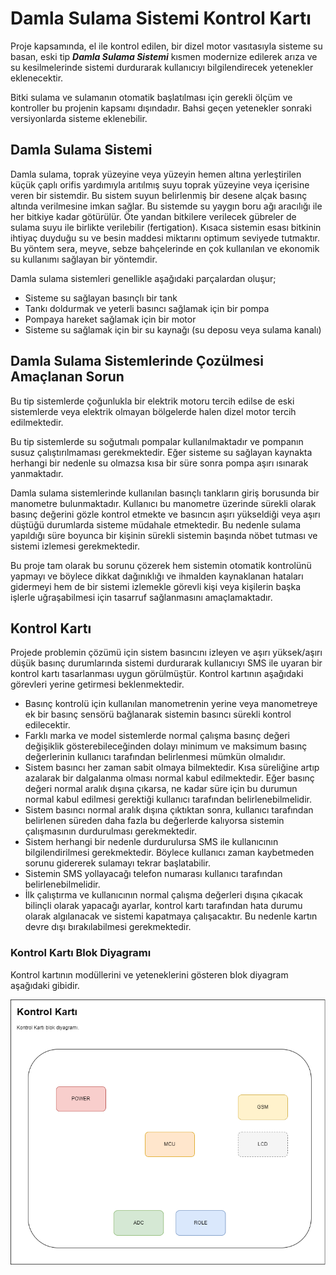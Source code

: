 # Damla Sulama Sistemi Kontrol Kartı
Proje kapsamında, el ile kontrol edilen, bir dizel motor vasıtasıyla sisteme su basan, eski tip **_Damla Sulama Sistemi_** kısmen modernize edilerek arıza ve su kesilmelerinde sistemi durdurarak kullanıcıyı bilgilendirecek yetenekler eklenecektir.

Bitki sulama ve sulamanın otomatik başlatılması için gerekli ölçüm ve kontroller bu projenin kapsamı dışındadır. Bahsi geçen yetenekler sonraki versiyonlarda sisteme eklenebilir.

## Damla Sulama Sistemi
Damla sulama, toprak yüzeyine veya yüzeyin hemen altına yerleştirilen küçük çaplı orifis yardımıyla arıtılmış suyu toprak yüzeyine veya içerisine veren bir sistemdir. Bu sistem suyun belirlenmiş bir desene alçak basınç altında verilmesine imkan sağlar. Bu sistemde su yaygın boru ağı aracılığı ile her bitkiye kadar götürülür. Öte yandan bitkilere verilecek gübreler de sulama suyu ile birlikte verilebilir (fertigation). Kısaca sistemin esası bitkinin ihtiyaç duyduğu su ve besin maddesi miktarını optimum seviyede tutmaktır. Bu yöntem sera, meyve, sebze bahçelerinde en çok kullanılan ve ekonomik su kullanımı sağlayan bir yöntemdir.

Damla sulama sistemleri genellikle aşağıdaki parçalardan oluşur;

* Sisteme su sağlayan basınçlı bir tank
* Tankı doldurmak ve yeterli basıncı sağlamak için bir pompa
* Pompaya hareket sağlamak için bir motor
* Sisteme su sağlamak için bir su kaynağı (su deposu veya sulama kanalı)

## Damla Sulama Sistemlerinde Çozülmesi Amaçlanan Sorun
Bu tip sistemlerde çoğunlukla bir elektrik motoru tercih edilse de eski sistemlerde veya elektrik olmayan bölgelerde halen dizel motor tercih edilmektedir.

Bu tip sistemlerde su soğutmalı pompalar kullanılmaktadır ve pompanın susuz çalıştırılmaması gerekmektedir. Eğer sisteme su sağlayan kaynakta herhangi bir nedenle su olmazsa kısa bir süre sonra pompa aşırı ısınarak yanmaktadır.

Damla sulama sistemlerinde kullanılan basınçlı tankların giriş borusunda bir manometre bulunmaktadır. Kullanıcı bu manometre üzerinde sürekli olarak basınç değerini gözle kontrol etmekte ve basıncın aşırı yükseldiği veya aşırı düştüğü durumlarda sisteme müdahale etmektedir. Bu nedenle sulama yapıldığı süre boyunca bir kişinin sürekli sistemin başında nöbet tutması ve sistemi izlemesi gerekmektedir.

Bu proje tam olarak bu sorunu çözerek hem sistemin otomatik kontrolünü yapmayı ve böylece dikkat dağınıklığı ve ihmalden kaynaklanan hataları gidermeyi hem de bir sistemi izlemekle görevli kişi veya kişilerin başka işlerle uğraşabilmesi için tasarruf sağlanmasını amaçlamaktadır.  

## Kontrol Kartı
Projede problemin çözümü için sistem basıncını izleyen ve aşırı yüksek/aşırı düşük basınç durumlarında sistemi durdurarak kullanıcıyı SMS ile uyaran bir kontrol kartı tasarlanması uygun görülmüştür. Kontrol kartının aşağıdaki görevleri yerine getirmesi beklenmektedir.

* Basınç kontrolü için kullanılan manometrenin yerine veya manometreye ek bir basınç sensörü bağlanarak sistemin basıncı sürekli kontrol edilecektir.
* Farklı marka ve model sistemlerde normal çalışma basınç değeri değişiklik gösterebileceğinden dolayı minimum ve maksimum basınç değerlerinin kullanıcı tarafından belirlenmesi mümkün olmalıdır.
* Sistem basıncı her zaman sabit olmaya bilmektedir. Kısa süreliğine artıp azalarak bir dalgalanma olması normal kabul edilmektedir. Eğer basınç değeri normal aralık dışına çıkarsa, ne kadar süre için bu durumun normal kabul edilmesi gerektiği kullanıcı tarafından belirlenebilmelidir.
* Sistem basıncı normal aralık dışına çıktıktan sonra, kullanıcı tarafından belirlenen süreden daha fazla bu değerlerde kalıyorsa sistemin çalışmasının durdurulması gerekmektedir.
* Sistem herhangi bir nedenle durdurulursa SMS ile kullanıcının bilgilendirilmesi gerekmektedir. Böylece kullanıcı zaman kaybetmeden sorunu gidererek sulamayı tekrar başlatabilir.
* Sistemin SMS yollayacağı telefon numarası kullanıcı tarafından belirlenebilmelidir.
* İlk çalıştırma ve kullanıcının normal çalışma değerleri dışına çıkacak bilinçli olarak yapacağı ayarlar, kontrol kartı tarafından hata durumu olarak algılanacak ve sistemi kapatmaya çalışacaktır. Bu nedenle kartın devre dışı bırakılabilmesi gerekmektedir.

### Kontrol Kartı Blok Diyagramı
Kontrol kartının modüllerini ve yeteneklerini gösteren blok diyagram aşağıdaki gibidir.

![Blok Diyagram](documents/damla-sulama.png)